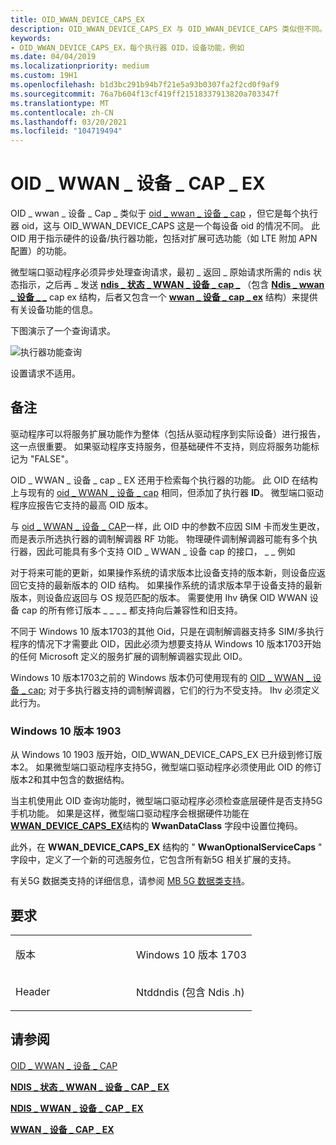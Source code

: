```yaml
---
title: OID_WWAN_DEVICE_CAPS_EX
description: OID_WWAN_DEVICE_CAPS_EX 与 OID_WWAN_DEVICE_CAPS 类似但不同。
keywords:
- OID_WWAN_DEVICE_CAPS_EX，每个执行器 OID，设备功能，例如
ms.date: 04/04/2019
ms.localizationpriority: medium
ms.custom: 19H1
ms.openlocfilehash: b1d3bc291b94b7f21e5a93b0307fa2f2cd0f9af9
ms.sourcegitcommit: 76a7b604f13cf419ff21518337913820a703347f
ms.translationtype: MT
ms.contentlocale: zh-CN
ms.lasthandoff: 03/20/2021
ms.locfileid: "104719494"
---
```

# <a name="oid_wwan_device_caps_ex"></a>OID \_ WWAN \_ 设备 \_ CAP \_ EX


OID \_ wwan \_ 设备 \_ Cap \_ 类似于 [oid \_ wwan \_ 设备 \_ cap](oid-wwan-device-caps.md) ，但它是每个执行器 oid，这与 OID_WWAN_DEVICE_CAPS 这是一个每设备 oid 的情况不同。 此 OID 用于指示硬件的设备/执行器功能，包括对扩展可选功能（如 LTE 附加 APN 配置）的功能。

微型端口驱动程序必须异步处理查询请求，最初 \_ 返回 \_ 原始请求所需的 ndis 状态指示，之后再 \_ 发送 [**ndis \_ 状态 \_ WWAN \_ 设备 \_ cap \_**](./ndis-status-wwan-device-caps-ex.md) （包含 [**Ndis \_ wwan \_ 设备 \_ \_**](/windows-hardware/drivers/ddi/ndiswwan/ns-ndiswwan-_ndis_wwan_device_caps_ex) cap ex 结构，后者又包含一个 [**wwan \_ 设备 \_ cap \_ ex**](/windows-hardware/drivers/ddi/wwan/ns-wwan-_wwan_device_caps_ex) 结构）来提供有关设备功能的信息。

下图演示了一个查询请求。

![执行器功能查询](images/multi-SIM_6_executorCapabilityQuery.png)

设置请求不适用。

<a name="remarks"></a>备注
-------

驱动程序可以将服务扩展功能作为整体（包括从驱动程序到实际设备）进行报告，这一点很重要。 如果驱动程序支持服务，但基础硬件不支持，则应将服务功能标记为 "FALSE"。

OID \_ WWAN \_ 设备 \_ cap \_ EX 还用于检索每个执行器的功能。 此 OID 在结构上与现有的 [oid \_ WWAN \_ 设备 \_ cap](oid-wwan-device-caps.md) 相同，但添加了执行器 **ID**。 微型端口驱动程序应报告它支持的最高 OID 版本。

与 [oid \_ WWAN \_ 设备 \_ CAP](oid-wwan-device-caps.md)一样，此 OID 中的参数不应因 SIM 卡而发生更改，而是表示所选执行器的调制解调器 RF 功能。 物理硬件调制解调器可能有多个执行器，因此可能具有多个支持 OID \_ WWAN \_ 设备 cap 的接口， \_ \_ 例如

对于将来可能的更新，如果操作系统的请求版本比设备支持的版本新，则设备应返回它支持的最新版本的 OID 结构。 如果操作系统的请求版本早于设备支持的最新版本，则设备应返回与 OS 规范匹配的版本。 需要使用 Ihv 确保 OID WWAN 设备 cap 的所有修订版本 \_ \_ \_ \_ 都支持向后兼容性和旧支持。

不同于 Windows 10 版本1703的其他 Oid，只是在调制解调器支持多 SIM/多执行程序的情况下才需要此 OID，因此必须为想要支持从 Windows 10 版本1703开始的任何 Microsoft 定义的服务扩展的调制解调器实现此 OID。

Windows 10 版本1703之前的 Windows 版本仍可使用现有的 [OID \_ WWAN \_ 设备 \_ cap](oid-wwan-device-caps.md); 对于多执行器支持的调制解调器，它们的行为不受支持。 Ihv 必须定义此行为。

### <a name="windows-10-version-1903"></a>Windows 10 版本 1903

从 Windows 10 1903 版开始，OID_WWAN_DEVICE_CAPS_EX 已升级到修订版本2。 如果微型端口驱动程序支持5G，微型端口驱动程序必须使用此 OID 的修订版本2和其中包含的数据结构。

当主机使用此 OID 查询功能时，微型端口驱动程序必须检查底层硬件是否支持5G 手机功能。 如果是这样，微型端口驱动程序会根据硬件功能在 [**WWAN_DEVICE_CAPS_EX**](/windows-hardware/drivers/ddi/wwan/ns-wwan-_wwan_device_caps_ex)结构的 **WwanDataClass** 字段中设置位掩码。

此外，在 **WWAN_DEVICE_CAPS_EX** 结构的 " **WwanOptionalServiceCaps** " 字段中，定义了一个新的可选服务位，它包含所有新5G 相关扩展的支持。

有关5G 数据类支持的详细信息，请参阅 [MB 5G 数据类支持](./mb-5g-operations-overview.md)。

<a name="requirements"></a>要求
------------

<table>
<colgroup>
<col width="50%" />
<col width="50%" />
</colgroup>
<tbody>
<tr class="odd">
<td><p>版本</p></td>
<td><p>Windows 10 版本 1703</p></td>
</tr>
<tr class="even">
<td><p>Header</p></td>
<td>Ntddndis (包含 Ndis .h) </td>
</tr>
</tbody>
</table>

## <a name="see-also"></a>请参阅


[OID \_ WWAN \_ 设备 \_ CAP](oid-wwan-device-caps.md)

[**NDIS \_ 状态 \_ WWAN \_ 设备 \_ CAP \_ EX**](./ndis-status-wwan-device-caps-ex.md)

[**NDIS \_ WWAN \_ 设备 \_ CAP \_ EX**](/windows-hardware/drivers/ddi/ndiswwan/ns-ndiswwan-_ndis_wwan_device_caps_ex)

[**WWAN \_ 设备 \_ CAP \_ EX**](/windows-hardware/drivers/ddi/wwan/ns-wwan-_wwan_device_caps_ex)